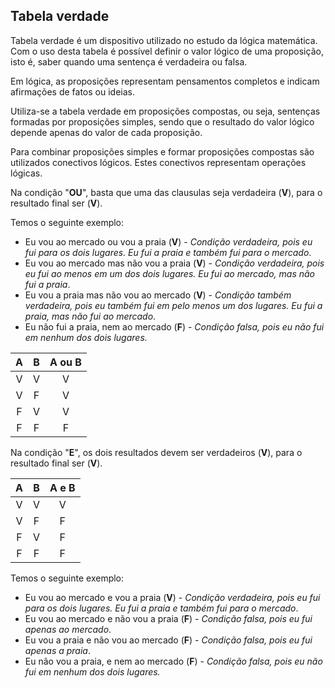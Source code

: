## Tabela verdade

Tabela verdade é um dispositivo utilizado no estudo da lógica matemática. Com o uso desta tabela é possível definir o valor lógico de uma proposição, isto é, saber quando uma sentença é verdadeira ou falsa.

Em lógica, as proposições representam pensamentos completos e indicam afirmações de fatos ou ideias.

Utiliza-se a tabela verdade em proposições compostas, ou seja, sentenças formadas por proposições simples, sendo que o resultado do valor lógico depende apenas do valor de cada proposição.

Para combinar proposições simples e formar proposições compostas são utilizados conectivos lógicos. Estes conectivos representam operações lógicas.



Na condição "**OU**", basta que uma das clausulas seja verdadeira (**V**), para o resultado final ser (**V**).

Temos o seguinte exemplo:

- Eu vou ao mercado ou vou a praia (**V**) - *Condição verdadeira, pois eu fui para os dois lugares. Eu fui a praia e também fui para o mercado*.
- Eu vou ao mercado mas não vou a praia (**V**) - *Condição verdadeira, pois eu fui ao menos em um dos dois lugares. Eu fui ao mercado, mas não fui a praia*.
- Eu vou a praia mas não vou ao mercado (**V**) - *Condição também verdadeira, pois eu também fui em pelo menos um dos lugares. Eu fui a praia, mas não fui ao mercado*.
- Eu não fui a praia, nem ao mercado (**F**) - *Condição falsa, pois eu não fui em nenhum dos dois lugares.*

|  A   |  B   | A ou B |
| :--: | :--: | :----: |
|  V   |  V   |   V    |
|  V   |  F   |   V    |
|  F   |  V   |   V    |
|  F   |  F   |   F    |



Na condição "**E**", os dois resultados devem ser verdadeiros (**V**), para o resultado final ser (**V**).

|  A   |  B   | A e B |
| :--: | :--: | :---: |
|  V   |  V   |   V   |
|  V   |  F   |   F   |
|  F   |  V   |   F   |
|  F   |  F   |   F   |

Temos o seguinte exemplo:

- Eu vou ao mercado e vou a praia (**V**) - *Condição verdadeira, pois eu fui para os dois lugares. Eu fui a praia e também fui para o mercado*.
- Eu vou ao mercado e não vou a praia (**F**) - *Condição falsa, pois eu fui apenas ao mercado*.
- Eu vou a praia e não vou ao mercado (**F**) - *Condição falsa, pois eu fui apenas a praia*.
- Eu não vou a praia, e nem ao mercado (**F**) - *Condição falsa, pois eu não fui em nenhum dos dois lugares.*